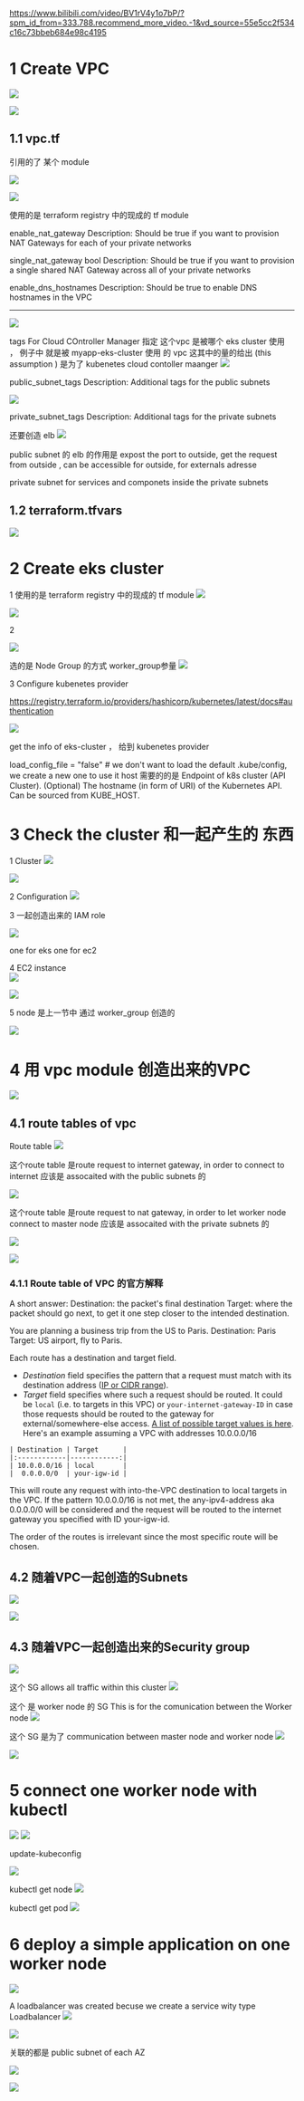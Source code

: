 https://www.bilibili.com/video/BV1rV4y1o7bP/?spm_id_from=333.788.recommend_more_video.-1&vd_source=55e5cc2f534c16c73bbeb684e98c4195

# 1 Create VPC 


![](../image/Pasted%20image%2020240712101805.png)


![](../image/Pasted%20image%2020240712105250.png)


## 1.1 vpc.tf 

引用的了 某个 module 

![](../image/Pasted%20image%2020240712103211.png)

![](../image/Pasted%20image%2020240712104045.png)

使用的是 terraform registry 中的现成的 tf module 

enable_nat_gateway 
Description: Should be true if you want to provision NAT Gateways for each of your private networks

single_nat_gateway bool
Description: Should be true if you want to provision a single shared NAT Gateway across all of your private networks

enable_dns_hostnames
Description: Should be true to enable DNS hostnames in the VPC

---


![](../image/Pasted%20image%2020240712104918.png)


tags 
For Cloud COntroller Manager 
指定 这个vpc 是被哪个 eks cluster 使用 ， 例子中 就是被 myapp-eks-cluster 使用 的 vpc
这其中的量的给出 (this assumption ) 是为了 kubenetes cloud contoller maanger 
![](../image/Pasted%20image%2020240712104338.png)


public_subnet_tags
Description: Additional tags for the public subnets

![](../image/Pasted%20image%2020240712104553.png)




private_subnet_tags
Description: Additional tags for the private subnets


还要创造 elb
![](../image/Pasted%20image%2020240712104632.png)

public subnet 的 elb 的作用是 expost the port to outside, get the request from outside , can be accessible for outside, for externals adresse

private subnet 
for services and componets inside the private subnets 

## 1.2 terraform.tfvars
![](../image/Pasted%20image%2020240712101958.png)



# 2 Create eks cluster 

1 
使用的是 terraform registry 中的现成的 tf module 
![](../image/Pasted%20image%2020240712110449.png)


![](../image/Pasted%20image%2020240712110000.png)

2 

![](../image/Pasted%20image%2020240712110655.png)

选的是 Node Group 的方式 
worker_group参量 
![](../image/Pasted%20image%2020240712110229.png)


3  Configure kubenetes provider

https://registry.terraform.io/providers/hashicorp/kubernetes/latest/docs#authentication

![](../image/Pasted%20image%2020240712111834.png)


get the info of eks-cluster ， 给到 kubenetes provider 

load_config_file  = "false"  # we don't want to load the default .kube/config, we create a new one to use it 
host 需要的的是 Endpoint of k8s cluster (API Cluster). (Optional) The hostname (in form of URI) of the Kubernetes API. Can be sourced from KUBE_HOST.



# 3 Check the cluster 和一起产生的 东西 

1 Cluster 
![](../image/Pasted%20image%2020240712113247.png)

![](../image/Pasted%20image%2020240712113255.png)


2 Configuration 
![](../image/Pasted%20image%2020240712113307.png)


3 一起创造出来的 IAM role

![](../image/Pasted%20image%2020240712113354.png)

one for eks 
one for ec2 


4 EC2 instance  
![](../image/Pasted%20image%2020240712113431.png)

![](../image/Pasted%20image%2020240712113458.png)


5 node 是上一节中 通过 worker_group 创造的 

![](../image/Pasted%20image%2020240712113152.png)




# 4 用 vpc module 创造出来的VPC 

![](../image/Pasted%20image%2020240712113522.png)



## 4.1 route tables of vpc 


Route table 
![](../image/Pasted%20image%2020240712113604.png)




这个route table 是route request to internet gateway, in order to connect to internet 
应该是 assocaited with the public subnets 的 

![](../image/Pasted%20image%2020240712114555.png)

这个route table 是route request to nat gateway, in order to let worker node connect to master node 
应该是 assocaited with the private  subnets 的 

![](../image/Pasted%20image%2020240712114802.png)


![](../image/Pasted%20image%2020240712114156.png)




### 4.1.1 Route table of VPC 的官方解释 

A short answer:
Destination: the packet's final destination
Target: where the packet should go next, to get it one step closer to the intended destination.


You are planning a business trip from the US to Paris.
Destination: Paris
Target: US airport, fly to Paris.

Each route has a destination and target field.
- _Destination_ field specifies the pattern that a request must match with its destination address ([IP or CIDR range](https://en.wikipedia.org/wiki/Classless_Inter-Domain_Routing)).
- _Target_ field specifies where such a request should be routed. It could be `local` (i.e. to targets in this VPC) or `your-internet-gateway-ID` in case those requests should be routed to the gateway for external/somewhere-else access. [A list of possible target values is here](https://docs.aws.amazon.com/AmazonVPC/latest/UserGuide/VPC_Route_Tables.html).
\
Here's an example assuming a VPC with addresses 10.0.0.0/16
```
| Destination | Target      |
|:------------|------------:|
| 10.0.0.0/16 | local       |
|  0.0.0.0/0  | your-igw-id |
```

This will route any request with into-the-VPC destination to local targets in the VPC. If the pattern 10.0.0.0/16 is not met, the any-ipv4-address aka 0.0.0.0/0 will be considered and the request will be routed to the internet gateway you specified with ID your-igw-id.

The order of the routes is irrelevant since the most specific route will be chosen.


## 4.2 随着VPC一起创造的Subnets 

![](../image/Pasted%20image%2020240712114954.png)

![](../image/Pasted%20image%2020240712115018.png)



## 4.3 随着VPC一起创造出来的Security group


![](../image/Pasted%20image%2020240712115102.png)



这个 SG allows all traffic within this cluster 
![](../image/Pasted%20image%2020240712115434.png)


这个 是 worker node 的 SG
This is for the comunication between the Worker node 
![](../image/Pasted%20image%2020240712115638.png)





这个 SG 是为了  communication between master node and worker node 
![](../image/Pasted%20image%2020240712115736.png)

![](../image/Pasted%20image%2020240712115609.png)




# 5 connect one worker node with kubectl

![](../image/Pasted%20image%2020240712115951.png)
![](../image/Pasted%20image%2020240712120109.png)

update-kubeconfig 

 ![](../image/Pasted%20image%2020240712120244.png)


kubectl get node
![](../image/Pasted%20image%2020240712120311.png)


kubectl get pod 
![](../image/Pasted%20image%2020240712120347.png)
















# 6 deploy a simple application on one worker node 

![](../image/Pasted%20image%2020240712120413.png)



A loadbalancer was created  becuse we create a service wity type Loadbalancer 
![](../image/Pasted%20image%2020240712120437.png)

![](../image/Pasted%20image%2020240712120510.png)

关联的都是 public subnet of each AZ 

![](../image/Pasted%20image%2020240712120600.png)

![](../image/Pasted%20image%2020240712120641.png)



















